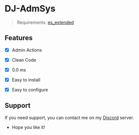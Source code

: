 # DJ-AdmSys

>Requirements: [es_extended](https://github.com/esx-framework/esx_core/tree/main/%5Bcore%5D/es_extended)

## Features

- [x] Admin Actions
- [x] Clean Code
- [x] 0.0 ms
- [x] Easy to install
- [x] Easy to configure


## Support

If you need support, you can contact me on my [Discord](https://discord.gg/gT7RYMtQkZ) server.



* Hope you like it!
